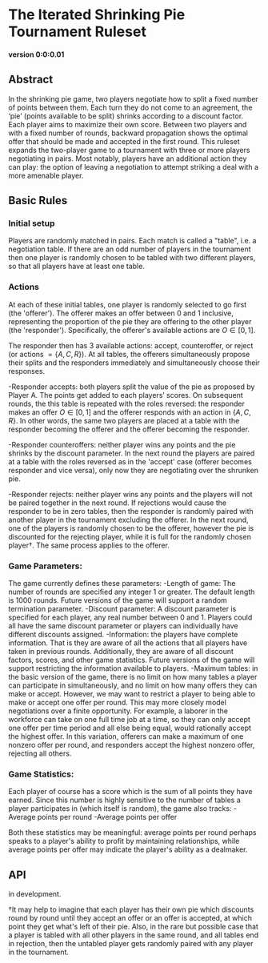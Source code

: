 # The Iterated Shrinking Pie Tournament Ruleset
#### version 0:0:0.01

## Abstract

In the shrinking pie game, two players negotiate how to split a fixed number of points between them. Each turn they do not come to an agreement, the ‘pie’ (points available to be split) shrinks according to a discount factor. Each player aims to maximize their own score. Between two players and with a fixed number of rounds, backward propagation shows the optimal offer that should be made and accepted in the first round. This ruleset expands the two-player game to a tournament with three or more players negotiating in pairs. Most notably, players have an additional action they can play: the option of leaving a negotiation to attempt striking a deal with a more amenable player.

## Basic Rules


### Initial setup


Players are randomly matched in pairs. Each match is called a "table", i.e. a negotiation table. If there are an odd number of players in the tournament then one player is randomly chosen to be tabled with two different players, so that all players have at least one table.


### Actions

At each of these initial tables, one player is randomly selected to go first (the 'offerer'). The offerer makes an offer between 0 and 1 inclusive, representing the proportion of the pie they are offering to the other player (the 'responder'). Specifically, the offerer's available actions are $O \in [0, 1]$.

The responder then has 3 available actions: accept, counteroffer, or reject (or actions $= \{ A, C, R\}$). At all tables, the offerers simultaneously propose their splits and the responders immediately and simultaneously choose their responses.


-Responder accepts: both players split the value of the pie as proposed by Player A. The points get added to each players’ scores. On subsequent rounds, the this table is repeated with the roles reversed: the responder makes an offer $O \in [0, 1]$ and the offerer responds with an action in $\{A, C, R\}$. In other words, the same two players are placed at a table with the responder becoming the offerer and the offerer becoming the responder.

-Responder counteroffers: neither player wins any points and the pie shrinks by the discount parameter. In the next round the players are paired at a table with the roles reversed as in the 'accept' case (offerer becomes responder and vice versa), only now they are negotiating over the shrunken pie.

-Responder rejects: neither player wins any points and the players will not be paired together in the next round. If rejections would cause the responder to be in zero tables, then the responder is randomly paired with another player in the tournament excluding the offerer. In the next round, one of the players is randomly chosen to be the offerer, however the pie is discounted for the rejecting player, while it is full for the randomly chosen player$\dagger$. The same process applies to the offerer.


### Game Parameters:
The game currently defines these parameters:
-Length of game: The number of rounds are specified any integer 1 or greater. The default length is 1000 rounds. Future versions of the game will support a random termination parameter.
-Discount parameter: A discount parameter is specified for each player, any real number between 0 and 1. Players could all have the same discount parameter or players can individually have different discounts assigned.
-Information: the players have complete information. That is they are aware of all the actions that all players have taken in previous rounds. Additionally, they are aware of all discount factors, scores, and other game statistics. Future versions of the game will support restricting the information available to players.
-Maximum tables: in the basic version of the game, there is no limit on how many tables a player can participate in simultaneously, and no limit on how many offers they can make or accept. However, we may want to restrict a player to being able to make or accept one offer per round. This may more closely model negotiations over a finite opportunity. For example, a laborer in the workforce can take on one full time job at a time, so they can only accept one offer per time period and all else being equal, would rationally accept the highest offer. In this variation, offerers can make a maximum of one nonzero offer per round, and responders accept the highest nonzero offer, rejecting all others.

### Game Statistics:

Each player of course has a score which is the sum of all points they have earned. Since this number is highly sensitive to the number of tables a player participates in (which itself is random), the game also tracks:
-Average points per round
-Average points per offer

Both these statistics may be meaningful: average points per round perhaps speaks to a player's ability to profit by maintaining relationships, while average points per offer may indicate the player's ability as a dealmaker.

## API
in development.

$\dagger$It may help to imagine that each player has their own pie which discounts round by round until they accept an offer or an offer is accepted, at which point they get what's left of their pie. Also, in the rare but possible case that a player is tabled with all other players in the same round, and all tables end in rejection, then the untabled player gets randomly paired with any player in the tournament.
